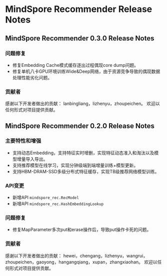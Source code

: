# MindSpore Recommender Release Notes

## MindSpore Recommender 0.3.0 Release Notes

### 问题修复
- 修复Embedding Cache模式缓存逐出过程偶现core dump问题。
- 修复单机八卡GPU环境训练Wide&Deep网络，由于资源竞争导致的偶现数据处理性能劣化问题。

### 贡献者

感谢以下开发者做出的贡献：
lanbingliang，lizhenyu，zhoupeichen。
欢迎以任何形式对项目提供贡献。


## MindSpore Recommender 0.2.0 Release Notes

### 主要特性和增强

- 支持动态Embedding，支持特征实时增删，实现特征动态准入和淘汰以及模型增量导入导出。
- 支持推荐模型在线学习，实现分钟级端到端增量训练+模型更新。
- 支持HBM-DRAM-SSD多级分布式特征缓存，实现TB级推荐网络模型训练。

### API变更

- 新增API `mindspore_rec.RecModel`
- 新增API `mindspore_rec.HashEmbeddingLookup`

### 问题修复
- 修复MapParameter多次put和erase操作后，导致put操作卡死的问题。

### 贡献者

感谢以下开发者做出的贡献：
hewei，chengang，lizhenyu，wangrui，zhoupeichen，gaoyong，hangangqiang，xupan，zhangxiaohan。
欢迎以任何形式对项目提供贡献。
